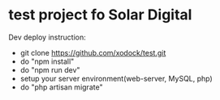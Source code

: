 # test project fo Solar Digital
Dev deploy instruction:

- git clone https://github.com/xodock/test.git 
- do "npm install"
- do "npm run dev"
- setup your server environment(web-server, MySQL, php)
- do "php artisan migrate"